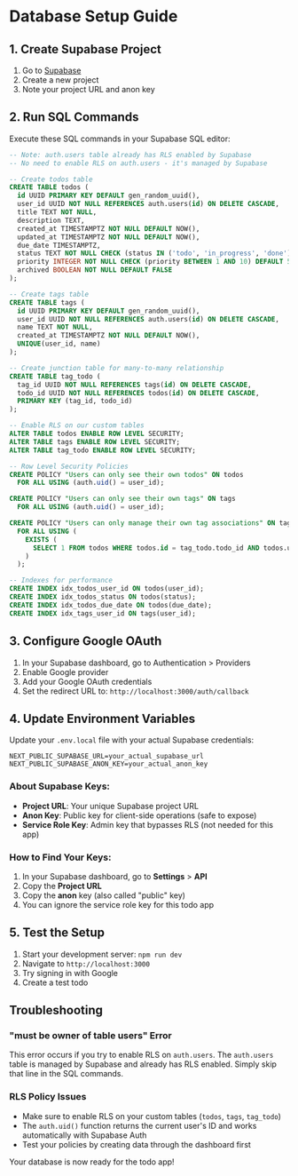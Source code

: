 # Database Setup Guide

## 1. Create Supabase Project

1. Go to [Supabase](https://supabase.com)
2. Create a new project
3. Note your project URL and anon key

## 2. Run SQL Commands

Execute these SQL commands in your Supabase SQL editor:

```sql
-- Note: auth.users table already has RLS enabled by Supabase
-- No need to enable RLS on auth.users - it's managed by Supabase

-- Create todos table
CREATE TABLE todos (
  id UUID PRIMARY KEY DEFAULT gen_random_uuid(),
  user_id UUID NOT NULL REFERENCES auth.users(id) ON DELETE CASCADE,
  title TEXT NOT NULL,
  description TEXT,
  created_at TIMESTAMPTZ NOT NULL DEFAULT NOW(),
  updated_at TIMESTAMPTZ NOT NULL DEFAULT NOW(),
  due_date TIMESTAMPTZ,
  status TEXT NOT NULL CHECK (status IN ('todo', 'in_progress', 'done')) DEFAULT 'todo',
  priority INTEGER NOT NULL CHECK (priority BETWEEN 1 AND 10) DEFAULT 5,
  archived BOOLEAN NOT NULL DEFAULT FALSE
);

-- Create tags table
CREATE TABLE tags (
  id UUID PRIMARY KEY DEFAULT gen_random_uuid(),
  user_id UUID NOT NULL REFERENCES auth.users(id) ON DELETE CASCADE,
  name TEXT NOT NULL,
  created_at TIMESTAMPTZ NOT NULL DEFAULT NOW(),
  UNIQUE(user_id, name)
);

-- Create junction table for many-to-many relationship
CREATE TABLE tag_todo (
  tag_id UUID NOT NULL REFERENCES tags(id) ON DELETE CASCADE,
  todo_id UUID NOT NULL REFERENCES todos(id) ON DELETE CASCADE,
  PRIMARY KEY (tag_id, todo_id)
);

-- Enable RLS on our custom tables
ALTER TABLE todos ENABLE ROW LEVEL SECURITY;
ALTER TABLE tags ENABLE ROW LEVEL SECURITY;
ALTER TABLE tag_todo ENABLE ROW LEVEL SECURITY;

-- Row Level Security Policies
CREATE POLICY "Users can only see their own todos" ON todos
  FOR ALL USING (auth.uid() = user_id);

CREATE POLICY "Users can only see their own tags" ON tags
  FOR ALL USING (auth.uid() = user_id);

CREATE POLICY "Users can only manage their own tag associations" ON tag_todo
  FOR ALL USING (
    EXISTS (
      SELECT 1 FROM todos WHERE todos.id = tag_todo.todo_id AND todos.user_id = auth.uid()
    )
  );

-- Indexes for performance
CREATE INDEX idx_todos_user_id ON todos(user_id);
CREATE INDEX idx_todos_status ON todos(status);
CREATE INDEX idx_todos_due_date ON todos(due_date);
CREATE INDEX idx_tags_user_id ON tags(user_id);
```

## 3. Configure Google OAuth

1. In your Supabase dashboard, go to Authentication > Providers
2. Enable Google provider
3. Add your Google OAuth credentials
4. Set the redirect URL to: `http://localhost:3000/auth/callback`

## 4. Update Environment Variables

Update your `.env.local` file with your actual Supabase credentials:

```env
NEXT_PUBLIC_SUPABASE_URL=your_actual_supabase_url
NEXT_PUBLIC_SUPABASE_ANON_KEY=your_actual_anon_key
```

### About Supabase Keys:

- **Project URL**: Your unique Supabase project URL
- **Anon Key**: Public key for client-side operations (safe to expose)
- **Service Role Key**: Admin key that bypasses RLS (not needed for this app)

### How to Find Your Keys:

1. In your Supabase dashboard, go to **Settings** > **API**
2. Copy the **Project URL**
3. Copy the **anon** key (also called "public" key)
4. You can ignore the service role key for this todo app

## 5. Test the Setup

1. Start your development server: `npm run dev`
2. Navigate to `http://localhost:3000`
3. Try signing in with Google
4. Create a test todo

## Troubleshooting

### "must be owner of table users" Error

This error occurs if you try to enable RLS on `auth.users`. The `auth.users` table is managed by Supabase and already has RLS enabled. Simply skip that line in the SQL commands.

### RLS Policy Issues

- Make sure to enable RLS on your custom tables (`todos`, `tags`, `tag_todo`)
- The `auth.uid()` function returns the current user's ID and works automatically with Supabase Auth
- Test your policies by creating data through the dashboard first

Your database is now ready for the todo app!

